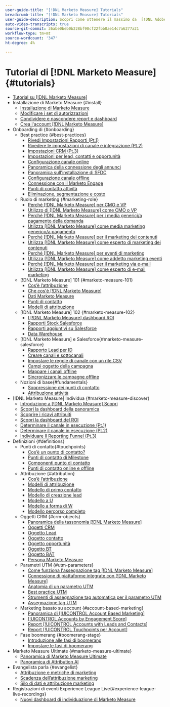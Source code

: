 ```yaml
---
user-guide-title: "[!DNL Marketo Measure] Tutorials"
breadcrumb-title: "[!DNL Marketo Measure] Tutorials"
user-guide-description: Scopri come ottenere il massimo da  [!DNL Adobe Marketo Measure] (in precedenza, [!DNL Bizible]). Guarda i tutorial su installazione, onboarding, nozioni di base e definizioni.
auto-video-transcripts: true
source-git-commit: 36abe0beb0b228bf90cf22fbb0ae14c7a6277a21
workflow-type: tm+mt
source-wordcount: '347'
ht-degree: 4%

---
```



# Tutorial di [!DNL Marketo Measure] {#tutorials}

+ [Tutorial su [!DNL Marketo Measure]](overview.md)
+ Installazione di Marketo Measure {#install}
   + [Installazione di Marketo Measure](/help/installing/install-production.md)
   + [Modificare i set di autorizzazioni](/help/installing/modify-permission-sets-production.md)
   + [Condividere e nascondere report e dashboard](/help/installing/sharing-reports-production.md)
   + [Crea l&#39;account  [!DNL Marketo Measure] ](/help/installing/creating-marketo-measure-account-production.md)
+ Onboarding di {#onboarding}
   + Best practice {#best-practices}
      + [Rivedi Impostazioni Rapporti (Pt.1)](/help/onboarding/fundamentals/review-reporting-setting-pt1.md)
      + [Rivedere le impostazioni di canale e integrazione (Pt.2)](/help/onboarding/fundamentals/channel-integration-settings.md)
      + [Impostazioni CRM (Pt.3)](/help/onboarding/fundamentals/crm-settings.md)
      + [Impostazioni per lead, contatti e opportunità](/help/onboarding/fundamentals/leads-contacts-opps-settings.md)
      + [Configurazione canale online](/help/onboarding/fundamentals/online-channel-setup.md)
      + [Panoramica della connessione degli annunci](/help/onboarding/fundamentals/ads-connection-overview.md)
      + [Panoramica sull&#39;installazione di SFDC](/help/onboarding/fundamentals/sfdc-installation-overview.md)
      + [Configurazione canale offline](/help/onboarding/fundamentals/offline-channel-setup.md)
      + [Connessione con il Marketo Engage](/help/onboarding/fundamentals/connection-with-marketo-engage.md)
      + [Punti di contatto attività](/help/onboarding/fundamentals/activity-touchpoints.md)
      + [Eliminazione, segmentazione e costo](/help/onboarding/fundamentals/suppression-segmentation-cost.md)
   + Ruolo di marketing {#marketing-role}
      + [Perché [!DNL Marketo Measure] per CMO e VP](/help/onboarding/marketing-role/cmo-and-vp-why.md)
      + [Utilizzo di  [!DNL Marketo Measure]  come CMO o VP](/help/onboarding/marketing-role/cmo-and-vp-using.md)
      + [Perché [!DNL Marketo Measure] per i media generici/a pagamento della domanda](/help/onboarding/marketing-role/demand-gen-why.md)
      + [Utilizza  [!DNL Marketo Measure]  come media marketing generico/a pagamento](/help/onboarding/marketing-role/demand-gen-using.md)
      + [Perché [!DNL Marketo Measure] per il marketing dei contenuti](/help/onboarding/marketing-role/content-marketing-why.md)
      + [Utilizza  [!DNL Marketo Measure]  come esperto di marketing dei contenuti](/help/onboarding/marketing-role/content-marketing-using.md)
      + [Perché [!DNL Marketo Measure] per eventi di marketing](/help/onboarding/marketing-role/events-marketing-why.md)
      + [Utilizza  [!DNL Marketo Measure] come addetto marketing eventi](/help/onboarding/marketing-role/events-marketing-using.md)
      + [Perché [!DNL Marketo Measure] per il marketing via e-mail](/help/onboarding/marketing-role/email-marketing-why.md)
      + [Utilizza  [!DNL Marketo Measure] come esperto di e-mail marketing](/help/onboarding/marketing-role/email-marketing-using.md)
   + [!DNL Marketo Measure] 101 {#marketo-measure-101}
      + [Cos’è l’attribuzione](/help/onboarding/marketo-measure-101/what-is-attribution.md)
      + [Che cos&#39;è  [!DNL Marketo Measure]](/help/onboarding/marketo-measure-101/what-is-marketo-measure.md)
      + [Dati Marketo Measure](/help/onboarding/marketo-measure-101/marketo-measure-data.md)
      + [Punti di contatto](/help/onboarding/marketo-measure-101/touchpoints.md)
      + [Modelli di attribuzione](/help/onboarding/marketo-measure-101/attribution-models.md)
   + [!DNL Marketo Measure] 102 {#marketo-measure-102}
      + [I  [!DNL Marketo Measure] dashboard ROI](/help/onboarding/marketo-measure-102/roi-dashboards.md)
      + [Rapporti Stock Salesforce](/help/onboarding/marketo-measure-102/stock-salesforce-reports.md)
      + [Rapporti aggiuntivi su Salesforce](/help/onboarding/marketo-measure-102/addtional-salesforce-reports.md)
      + [Data Warehouse ](/help/onboarding/marketo-measure-102/data-warehouse.md)
   + [!DNL Marketo Measure] e Salesforce{#marketo-measure-salesforce}
      + [Rapporto Lead per ID](/help/onboarding/marketo-measure-salesforce/leads-by-id-report.md)
      + [Creare canali e sottocanali](/help/onboarding/marketo-measure-salesforce/creating-channels-subchannels.md)
      + [Impostare le regole di canale con un rile CSV](/help/onboarding/marketo-measure-salesforce/channel-rules-csv.md)
      + [Campi oggetto della campagna](/help/onboarding/marketo-measure-salesforce/campaign-object-fields.md)
      + [Mappare i canali offline](/help/onboarding/marketo-measure-salesforce/mapping-offline-channels.md)
      + [Sincronizzare le campagne offline](/help/onboarding/marketo-measure-salesforce/syncing-offline-campaigns.md)
   + Nozioni di base{#fundamentals}
      + [Soppressione dei punti di contatto](/help/onboarding/marketo-measure-salesforce/touchpoint-suppression.md)
      + [Attribuzione attività](/help/onboarding/fundamentals/activities-attribution.md)
+ [!DNL Marketo Measure] Individua {#marketo-measure-discover}
   + [Introduzione a [!DNL Marketo Measure] Scopri](/help/marketo-measure-discover/introduction-to-marketo-measure-discover.md)
   + [Scopri la dashboard della panoramica](/help/marketo-measure-discover/2023-discover-overview-dashboard.md)
   + [Scoprire i ricavi attribuiti](/help/marketo-measure-discover/2023-discover-attributed-revenue.md)
   + [Scopri la dashboard del ROI](/help/marketo-measure-discover/2023-discover-roi-dashboard.md)
   + [Determinare il canale in esecuzione (Pt.1)](/help/marketo-measure-discover/top-of-funnel-reporting.md)
   + [Determinare il canale in esecuzione (Pt.2)](/help/marketo-measure-discover/determine-which-channel-is-performing.md)
   + [Individuare Il Reporting Funnel (Pt.3)](/help/marketo-measure-discover/build-a-full-funnel-report-pt3.md)
+ Definizioni {#definitions}
   + Punti di contatto{#touchpoints}
      + [Cos’è un punto di contatto?](/help/definitions/touchpoints/what-is-a-touchpoint.md)
      + [Punti di contatto di Milestone](/help/definitions/touchpoints/milestone-touchpoints.md)
      + [Componenti punto di contatto](/help/definitions/touchpoints/touchpoint-components.md)
      + [Punti di contatto online e offline](/help/definitions/touchpoints/online-offline-touchpoints.md)
   + Attribuzione {#attribution}
      + [Cos’è l’attribuzione](/help/definitions/attribution/what-is-attribution.md)
      + [Modelli di attribuzione](/help/definitions/attribution/attribution-models.md)
      + [Modello di primo contatto](/help/definitions/attribution/first-touch-model.md)
      + [Modello di creazione lead](/help/definitions/attribution/lead-creation-model.md)
      + [Modello a U](/help/definitions/attribution/u-shaped-model.md)
      + [Modello a forma di W](/help/definitions/attribution/w-shaped-model.md)
      + [Modello percorso completo](/help/definitions/attribution/full-path-model.md)
   + Oggetti CRM {#crm-objects}
      + [Panoramica della tassonomia  [!DNL Marketo Measure] ](/help/definitions/crm-objects/taxonomy-overview.md)
      + [Oggetti CRM](/help/definitions/crm-objects/crm-objects.md)
      + [Oggetto Lead](/help/definitions/crm-objects/lead-object.md)
      + [Oggetto contatto](/help/definitions/crm-objects/contact-object.md)
      + [Oggetto opportunità](/help/definitions/crm-objects/opportunity-object.md)
      + [Oggetto BT](/help/definitions/crm-objects/bt-object.md)
      + [Oggetto BAT](/help/definitions/crm-objects/bat-object.md)
      + [Persona Marketo Measure](/help/definitions/crm-objects/marketo-measure-person.md)
   + Parametri UTM {#utm-parameters}
      + [Come funziona l&#39;assegnazione tag  [!DNL Marketo Measure] ](/help/definitions/utm-parameters/how-marketo-measure-tagging-works.md)
      + [Connessione di piattaforme integrate con  [!DNL Marketo Measure]](/help/definitions/utm-parameters/connecting-integrated-platforms-with-marketo-measure.md)
      + [Anatomia di un parametro UTM](/help/definitions/utm-parameters/anatomy-of-a-utm-parameter.md)
      + [Best practice UTM](/help/definitions/utm-parameters/utm-best-practices.md)
      + [Strumenti di assegnazione tag automatica per il parametro UTM](/help/definitions/utm-parameters/utm-parameter-auto-tagging-tools.md)
      + [Assegnazione tag UTM](/help/definitions/utm-parameters/utm-tagging.md)
   + Marketing basato su account {#account-based-marketing}
      + [Panoramica di [!UICONTROL Account Based Marketing]](/help/definitions/account-based-marketing/abm-overview.md)
      + [[!UICONTROL Accounts by Engagement Score]](/help/definitions/account-based-marketing/accounts-by-engagement-score.md)
      + [Report [!UICONTROL Accounts with Leads and Contacts]](/help/definitions/account-based-marketing/accounts-with-leads-and-contacts.md)
      + [Report [!UICONTROL Touchpoints per Account]](/help/definitions/account-based-marketing/touchpoints-per-account-report.md)
   + Fase boomerang {#boomerang-stage}
      + [Introduzione alle fasi di boomerang](/help/definitions/boomerang-stage/introduction-to-boomerang-stages.md)
      + [Impostare le fasi di boomerang](/help/definitions/boomerang-stage/setting-up-boomerang-stages.md)
+ Marketo Measure Ultimate {#marketo-measure-ultimate}
   + [Panoramica di Marketo Measure Ultimate](/help/marketo-measure-ultimate/overview.md)
   + [Panoramica di Attribution AI](/help/marketo-measure-ultimate/attribution-ai-overview.md)
+ Evangelista parla {#evangelist}
   + [Attribuzione e metriche di marketing](/help/evangelist-talks/attribution-and-metrics.md)
   + [Scadenza dell’attribuzione marketing](/help/evangelist-talks/marketing-attribution-maturity.md)
   + [Silo di dati e attribuzione marketing](/help/evangelist-talks/marketing-attribution-and-data-silos.md)
+ Registrazioni di eventi Experience League Live{#experience-league-live-recordings}
   + [Nuovi dashboard di individuazione di Marketo Measure](https://experienceleague.adobe.com/en/docs/events/experience-league-live-recordings/episodes/exl-live-episode-04-18-24)
